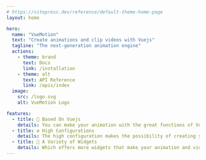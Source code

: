 ```yaml
---
# https://vitepress.dev/reference/default-theme-home-page
layout: home

hero:
  name: "VueMotion"
  text: "Create animations and clip videos with Vuejs"
  tagline: "The next-generation animation engine"
  actions:
    - theme: brand
      text: Docs
      link: /installation
    - theme: alt
      text: API Reference
      link: /apis/index
  image:
    src: /logo.svg
    alt: VueMotion Logo

features:
  - title: 🧬 Based On Vuejs
    details: You can make your animation with the great functions of Vuejs.
  - title: ⚙️ High Configurations
    details: The high configuration makes the possibility of creating your own animation with your own style.
  - title: 🌈 A Variety of Widgets
    details: Which offers more widgets that make your animation and video various.
---
```


